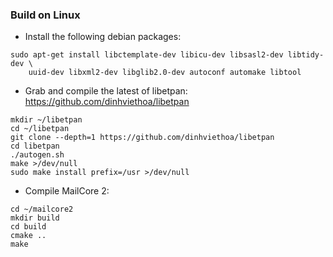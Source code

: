 ### Build on Linux ###

- Install the following debian packages:

```
sudo apt-get install libctemplate-dev libicu-dev libsasl2-dev libtidy-dev \
    uuid-dev libxml2-dev libglib2.0-dev autoconf automake libtool
```

- Grab and compile the latest of libetpan: https://github.com/dinhviethoa/libetpan

```
mkdir ~/libetpan
cd ~/libetpan
git clone --depth=1 https://github.com/dinhviethoa/libetpan
cd libetpan
./autogen.sh
make >/dev/null
sudo make install prefix=/usr >/dev/null
```

- Compile MailCore 2:

```
cd ~/mailcore2
mkdir build
cd build
cmake ..
make
```
